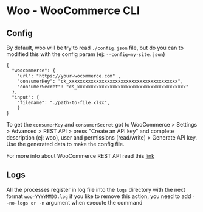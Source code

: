 # Woo - WooCommerce CLI

## Config
By default, woo will be try to read `./config.json` file, but do you can to modified this with the config param (ej: `--config=my-site.json`)

```
{
  "woocommerce": {
    "url": "https://your-wocommerce.com" ,
    "consumerKey": "ck_xxxxxxxxxxxxxxxxxxxxxxxxxxxxxxxxxxxxxxxx",
    "consumerSecret": "cs_xxxxxxxxxxxxxxxxxxxxxxxxxxxxxxxxxxxxxxxx"
  },
  "input": {
    "filename": "./path-to-file.xlsx",
    }
}
```

To get the `consumerKey` and `consumerSecret` got to WooCommerce > Settings > Advanced > REST API > press "Create an API key" and complete
description (ej: woo), user and permissions (read/write) > Generate API key. Use the generated data to make the config file.

For more info about WooCommerce REST API read this [link](https://docs.woocommerce.com/document/woocommerce-rest-api/)

## Logs
All the processes register in log file into the `logs` directory with the next format `woo-YYYYMMDD.log` if you like to remove this action, you need to add `--no-logs or -n` argument when execute the command
